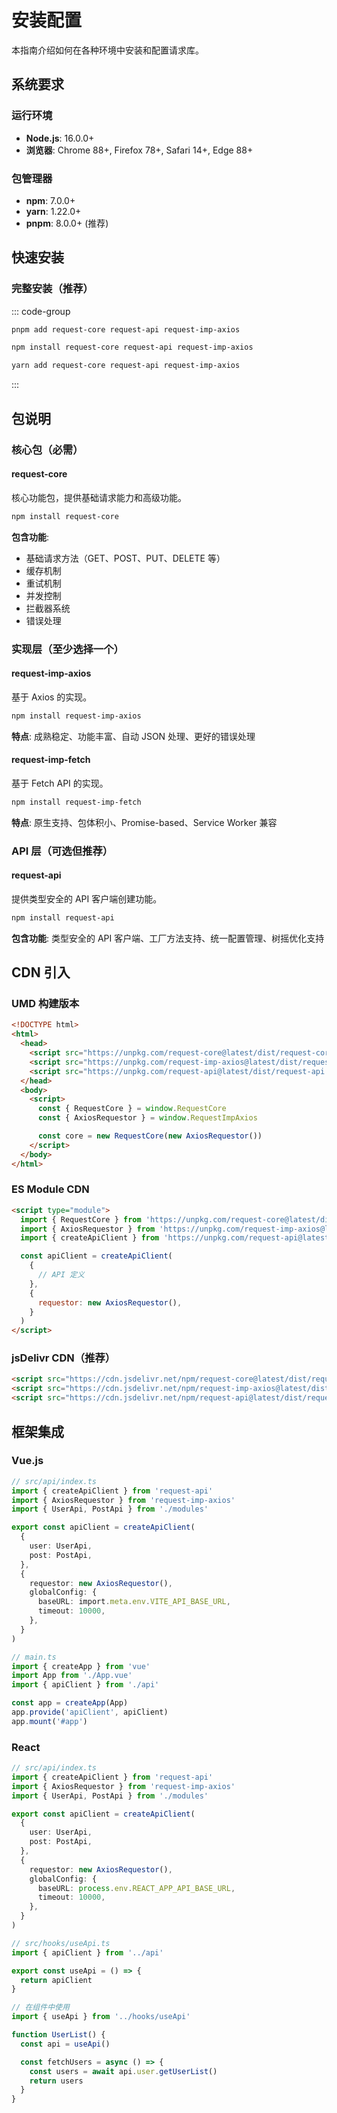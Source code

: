 # 安装配置

本指南介绍如何在各种环境中安装和配置请求库。

## 系统要求

### 运行环境

- **Node.js**: 16.0.0+
- **浏览器**: Chrome 88+, Firefox 78+, Safari 14+, Edge 88+

### 包管理器

- **npm**: 7.0.0+
- **yarn**: 1.22.0+
- **pnpm**: 8.0.0+ (推荐)

## 快速安装

### 完整安装（推荐）

::: code-group

```bash [pnpm]
pnpm add request-core request-api request-imp-axios
```

```bash [npm]
npm install request-core request-api request-imp-axios
```

```bash [yarn]
yarn add request-core request-api request-imp-axios
```

:::

## 包说明

### 核心包（必需）

#### request-core

核心功能包，提供基础请求能力和高级功能。

```bash
npm install request-core
```

**包含功能**:

- 基础请求方法（GET、POST、PUT、DELETE 等）
- 缓存机制
- 重试机制
- 并发控制
- 拦截器系统
- 错误处理

### 实现层（至少选择一个）

#### request-imp-axios

基于 Axios 的实现。

```bash
npm install request-imp-axios
```

**特点**: 成熟稳定、功能丰富、自动 JSON 处理、更好的错误处理

#### request-imp-fetch

基于 Fetch API 的实现。

```bash
npm install request-imp-fetch
```

**特点**: 原生支持、包体积小、Promise-based、Service Worker 兼容

### API 层（可选但推荐）

#### request-api

提供类型安全的 API 客户端创建功能。

```bash
npm install request-api
```

**包含功能**: 类型安全的 API 客户端、工厂方法支持、统一配置管理、树摇优化支持

## CDN 引入

### UMD 构建版本

```html
<!DOCTYPE html>
<html>
  <head>
    <script src="https://unpkg.com/request-core@latest/dist/request-core.umd.js"></script>
    <script src="https://unpkg.com/request-imp-axios@latest/dist/request-imp-axios.umd.js"></script>
    <script src="https://unpkg.com/request-api@latest/dist/request-api.umd.js"></script>
  </head>
  <body>
    <script>
      const { RequestCore } = window.RequestCore
      const { AxiosRequestor } = window.RequestImpAxios

      const core = new RequestCore(new AxiosRequestor())
    </script>
  </body>
</html>
```

### ES Module CDN

```html
<script type="module">
  import { RequestCore } from 'https://unpkg.com/request-core@latest/dist/request-core.es.js'
  import { AxiosRequestor } from 'https://unpkg.com/request-imp-axios@latest/dist/request-imp-axios.es.js'
  import { createApiClient } from 'https://unpkg.com/request-api@latest/dist/request-api.es.js'

  const apiClient = createApiClient(
    {
      // API 定义
    },
    {
      requestor: new AxiosRequestor(),
    }
  )
</script>
```

### jsDelivr CDN（推荐）

```html
<script src="https://cdn.jsdelivr.net/npm/request-core@latest/dist/request-core.umd.js"></script>
<script src="https://cdn.jsdelivr.net/npm/request-imp-axios@latest/dist/request-imp-axios.umd.js"></script>
<script src="https://cdn.jsdelivr.net/npm/request-api@latest/dist/request-api.umd.js"></script>
```

## 框架集成

### Vue.js

```typescript
// src/api/index.ts
import { createApiClient } from 'request-api'
import { AxiosRequestor } from 'request-imp-axios'
import { UserApi, PostApi } from './modules'

export const apiClient = createApiClient(
  {
    user: UserApi,
    post: PostApi,
  },
  {
    requestor: new AxiosRequestor(),
    globalConfig: {
      baseURL: import.meta.env.VITE_API_BASE_URL,
      timeout: 10000,
    },
  }
)

// main.ts
import { createApp } from 'vue'
import App from './App.vue'
import { apiClient } from './api'

const app = createApp(App)
app.provide('apiClient', apiClient)
app.mount('#app')
```

### React

```typescript
// src/api/index.ts
import { createApiClient } from 'request-api'
import { AxiosRequestor } from 'request-imp-axios'
import { UserApi, PostApi } from './modules'

export const apiClient = createApiClient(
  {
    user: UserApi,
    post: PostApi,
  },
  {
    requestor: new AxiosRequestor(),
    globalConfig: {
      baseURL: process.env.REACT_APP_API_BASE_URL,
      timeout: 10000,
    },
  }
)

// src/hooks/useApi.ts
import { apiClient } from '../api'

export const useApi = () => {
  return apiClient
}

// 在组件中使用
import { useApi } from '../hooks/useApi'

function UserList() {
  const api = useApi()

  const fetchUsers = async () => {
    const users = await api.user.getUserList()
    return users
  }
}
```
